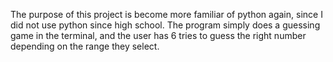 The purpose of this project is become more familiar of python again, since I did not use python since high school. The program simply does a guessing game in the terminal, and the user has 6 tries to guess the right number depending on the range they select.